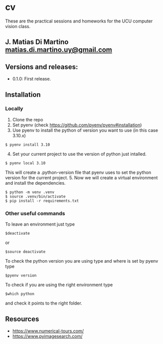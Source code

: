 # cv
These are the practical sessions and homeworks for the UCU computer vision class. 

J. Matias Di Martino
matias.di.martino.uy@gmail.com
---------
## Versions and releases:
- 0.1.0: First release.

## Installation 
### Locally
1. Clone the repo
2. Set pyenv (check https://github.com/pyenv/pyenv#installation)
3. Use pyenv to install the python of version you want to use (in this case 3.10.x)
```
$ pyenv install 3.10 
```
4. Set your current project to use the version of python just intalled. 
```
$ pyenv local 3.10
```
This will create a .python-version file that pyenv uses to set the python version for the current project.
5. Now we will create a virtual environment and install the dependencies. 
```
$ python -m venv .venv
$ source .venv/bin/activate
$ pip install -r requirements.txt
```
### Other useful commands
To leave an environment just type 
```
$deactivate
```
or 
```
$source deactivate
```

To check the python version you are using type and where is set by pyenv type
```
$pyenv version 
```

To check if you are using the right environment type
```
$which python
```
and check it points to the right folder. 

## Resources 
- https://www.numerical-tours.com/
- https://www.pyimagesearch.com/

